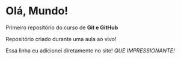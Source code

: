 # Olá, Mundo!
 Primeiro repositório do curso de **Git e GitHub**

 Repositório criado durante uma aula ao vivo!
 
 Essa linha eu adicionei diretamente no site! *QUE IMPRESSIONANTE!*
